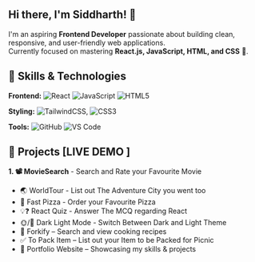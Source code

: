 ## Hi there, I'm Siddharth! 👋

I'm an aspiring **Frontend Developer** passionate about building clean, responsive, and user-friendly web applications.  
Currently focused on mastering **React.js, JavaScript, HTML, and CSS** 🚀. 


## 🔨 Skills & Technologies
 **Frontend:**
![React](https://img.shields.io/badge/React-4dabf7?style=for-the-badge&logo=react&logoColor=fff)  ![JavaScript](https://img.shields.io/badge/JavaScript-fab005?style=for-the-badge&logo=JavaScript&logoColor=fff)  ![HTML5](https://img.shields.io/badge/HTML5-fd7e14?style=for-the-badge&logo=HTML5&logoColor=fff)

 **Styling:**
  ![TailwindCSS](https://img.shields.io/badge/Tailwind_CSS-1971c2?style=for-the-badge&logo=tailwind-css&logoColor=fff), ![CSS3](https://img.shields.io/badge/CSS3-9c36b5?style=for-the-badge&logo=CSS3&logoColor=fff)
    
 **Tools:**
   ![GitHub](https://img.shields.io/badge/GitHub-000?style=for-the-badge&logo=github&logoColor=fff)
  ![VS Code](https://img.shields.io/visual-studio-app-center/releases/size/:owner/:app/:token)


## 🚀 Projects [LIVE DEMO ]
**1. 📽️ MovieSearch** - Search and Rate your Favourite Movie
- 🌏 WorldTour - List out The Adventure City you went too
- 🍕 Fast Pizza - Order your Favourite Pizza
- 💡❓ React Quiz - Answer The MCQ regarding React
- 🌞/🌛 Dark Light Mode - Switch Between Dark and Light Theme
- 🍴 Forkify – Search and view cooking recipes  
- ✅ To Pack Item – List out your Item to be Packed for Picnic  
- 🎨 Portfolio Website – Showcasing my skills & projects  

